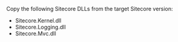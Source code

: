Copy the following Sitecore DLLs from the target Sitecore version:

* Sitecore.Kernel.dll
* Sitecore.Logging.dll
* Sitecore.Mvc.dll
